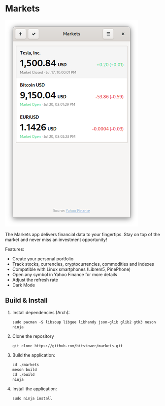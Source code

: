 # Markets

![](data/screenshots/symbols.png?raw=true)

The Markets app delivers financial data to your fingertips. Stay on top of the market and never miss an investment opportunity!

Features:
* Create your personal portfolio
* Track stocks, currencies, cryptocurrencies, commodities and indexes
* Compatible with Linux smartphones (Librem5, PinePhone)
* Open any symbol in Yahoo Finance for more details
* Adjust the refresh rate
* Dark Mode


## Build & Install

1. Install dependencies (Arch):

       sudo pacman -S libsoup libgee libhandy json-glib glib2 gtk3 meson ninja
1. Clone the repository

       git clone https://github.com/bitstower/markets.git
1. Build the application:

       cd ./markets
       meson build
       cd ./build
       ninja
       
1. Install the application:

       sudo ninja install

